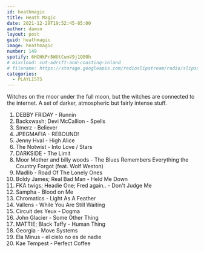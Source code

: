 ```yaml
---
id: heathmagic
title: Heath Magic
date: 2021-12-29T19:52:45-05:00
author: damon
layout: post
guid: heathmagic
image: heathmagic
number: 149
spotify: 6HOHkPr8WUtCumV9j1Q00h
# mixcloud: cut-adrift-and-coasting-inland
# filename: https://storage.googleapis.com/radioslipstream/radio/slipstream-143.mp3
categories:
  - PLAYLISTS
---
```


Witches on the moor under the full moon, but the witches are connected to the internet. A set of darker, atmospheric but fairly intense stuff.

 1. DEBBY FRIDAY - Runnin
 1. Backxwash; Devi McCallion - Spells
 1. Smerz - Believer
 1. JPEGMAFIA - REBOUND!
 1. Jenny Hval - High Alice
 1. The Notwist - Into Love / Stars
 1. DARKSIDE - The Limit
 1. Moor Mother and billy woods - The Blues Remembers Everything the Country Forgot (feat. Wolf Weston)
 1. Madlib - Road Of The Lonely Ones
 1. Boldy James; Real Bad Man - Held Me Down
 1. FKA twigs; Headie One; Fred again.. - Don't Judge Me
 1. Sampha - Blood on Me
 1. Chromatics - Light As A Feather
 1. Vallens - While You Are Still Waiting
 1. Circuit des Yeux - Dogma
 1. John Glacier - Some Other Thing
 1. MATTIE; Black Taffy - Human Thing
 1. Georgia - Move Systems
 1. Ela Minus - el cielo no es de nadie
 1. Kae Tempest - Perfect Coffee